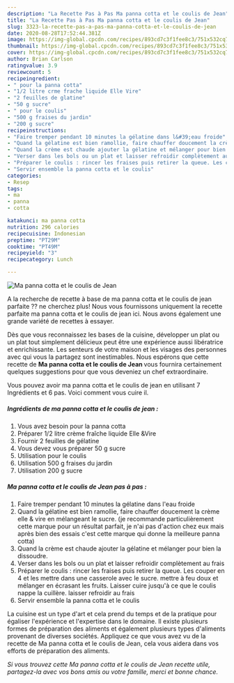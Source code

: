 ```yaml
---
description: "La Recette Pas à Pas Ma panna cotta et le coulis de Jean"
title: "La Recette Pas à Pas Ma panna cotta et le coulis de Jean"
slug: 3323-la-recette-pas-a-pas-ma-panna-cotta-et-le-coulis-de-jean
date: 2020-08-28T17:52:44.381Z
image: https://img-global.cpcdn.com/recipes/893cd7c3f1fee8c3/751x532cq70/ma-panna-cotta-et-le-coulis-de-jean-photo-principale-de-la-recette.jpg
thumbnail: https://img-global.cpcdn.com/recipes/893cd7c3f1fee8c3/751x532cq70/ma-panna-cotta-et-le-coulis-de-jean-photo-principale-de-la-recette.jpg
cover: https://img-global.cpcdn.com/recipes/893cd7c3f1fee8c3/751x532cq70/ma-panna-cotta-et-le-coulis-de-jean-photo-principale-de-la-recette.jpg
author: Brian Carlson
ratingvalue: 3.9
reviewcount: 5
recipeingredient:
- " pour la panna cotta"
- "1/2 litre crme frache liquide Elle Vire"
- "2 feuilles de glatine"
- "50 g sucre"
- " pour le coulis"
- "500 g fraises du jardin"
- "200 g sucre"
recipeinstructions:
- "Faire tremper pendant 10 minutes la gélatine dans l&#39;eau froide"
- "Quand la gélatine est bien ramollie, faire chauffer doucement la crème elle &amp; vire en mélangeant le sucre. (je recommande particulièrement cette marque pour un résultat parfait, je n&#39;ai pas d&#39;action chez eux mais après bien des essais c&#39;est cette marque qui donne la meilleure panna cotta)"
- "Quand la crème est chaude ajouter la gélatine et mélanger pour bien la dissoudre."
- "Verser dans les bols ou un plat et laisser refroidir complètement au frais"
- "Préparer le coulis : rincer les fraises puis retirer la queue. Les couper en 4 et les mettre dans une casserole avec le sucre. mettre à feu doux et mélanger en écrasant les fruits. Laisser cuire jusqu&#39;à ce que le coulis nappe la cuillère. laisser refroidir au frais"
- "Servir ensemble la panna cotta et le coulis"
categories:
- Resep
tags:
- ma
- panna
- cotta

katakunci: ma panna cotta 
nutrition: 296 calories
recipecuisine: Indonesian
preptime: "PT29M"
cooktime: "PT49M"
recipeyield: "3"
recipecategory: Lunch

---
```



![Ma panna cotta et le coulis de Jean](https://img-global.cpcdn.com/recipes/893cd7c3f1fee8c3/751x532cq70/ma-panna-cotta-et-le-coulis-de-jean-photo-principale-de-la-recette.jpg)

A la recherche de recette à base de ma panna cotta et le coulis de jean parfaite ?? ne cherchez plus! Nous vous fournissons uniquement la recette parfaite ma panna cotta et le coulis de jean ici. Nous avons également une grande variété de recettes à essayer.

Dès que vous reconnaissez les bases de la cuisine, développer un plat ou un plat tout simplement délicieux peut être une expérience aussi libératrice et enrichissante. Les senteurs de votre maison et les visages des personnes avec qui vous la partagez sont inestimables. Nous espérons que cette recette de <strong> Ma panna cotta et le coulis de Jean </strong> vous fournira certainement quelques suggestions pour que vous deveniez un chef extraordinaire.

<!--inarticleads1-->

Vous pouvez avoir ma panna cotta et le coulis de jean en utilisant 7 Ingrédients et 6 pas. Voici comment vous cuire il.

##### Ingrédients de ma panna cotta et le coulis de jean :

1. Vous avez besoin  pour la panna cotta
1. Préparer 1/2 litre crème fraîche liquide Elle &amp;Vire
1. Fournir 2 feuilles de gélatine
1. Vous devez vous préparer 50 g sucre
1. Utilisation  pour le coulis
1. Utilisation 500 g fraises du jardin
1. Utilisation 200 g sucre




<!--inarticleads2-->

##### Ma panna cotta et le coulis de Jean pas à pas :

1. Faire tremper pendant 10 minutes la gélatine dans l&#39;eau froide
1. Quand la gélatine est bien ramollie, faire chauffer doucement la crème elle &amp; vire en mélangeant le sucre. (je recommande particulièrement cette marque pour un résultat parfait, je n&#39;ai pas d&#39;action chez eux mais après bien des essais c&#39;est cette marque qui donne la meilleure panna cotta)
1. Quand la crème est chaude ajouter la gélatine et mélanger pour bien la dissoudre.
1. Verser dans les bols ou un plat et laisser refroidir complètement au frais
1. Préparer le coulis : rincer les fraises puis retirer la queue. Les couper en 4 et les mettre dans une casserole avec le sucre. mettre à feu doux et mélanger en écrasant les fruits. Laisser cuire jusqu&#39;à ce que le coulis nappe la cuillère. laisser refroidir au frais
1. Servir ensemble la panna cotta et le coulis




<!--inarticleads1-->

<p>
La cuisine est un type d'art et cela prend du temps et de la pratique pour égaliser l'expérience et l'expertise dans le domaine. Il existe plusieurs formes de préparation des aliments et également plusieurs types d'aliments provenant de diverses sociétés. Appliquez ce que vous avez vu de la recette de Ma panna cotta et le coulis de Jean, cela vous aidera dans vos efforts de préparation des aliments.
</p>

<p>
<i>Si vous trouvez cette Ma panna cotta et le coulis de Jean recette utile, partagez-la avec vos bons amis ou votre famille, merci et bonne chance.</i>
</p>
